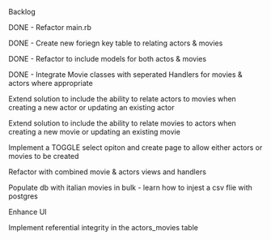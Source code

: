 Backlog

DONE - Refactor main.rb 

DONE - Create new foriegn key table to relating actors & movies

DONE - Refactor to include models for both actos & movies

DONE - Integrate Movie classes with seperated Handlers for movies & actors where appropriate

Extend solution to include the ability to relate actors to movies when 
creating a new actor or updating an existing actor

Extend solution to include the ability to relate movies to actors when creating a new movie or updating an existing movie

Implement a TOGGLE select opiton and create page to allow either actors or movies to be created

Refactor with combined movie & actors views and handlers



Populate db with italian movies in bulk - learn how to injest a csv flie with postgres

Enhance UI

Implement referential integrity in the actors_movies table